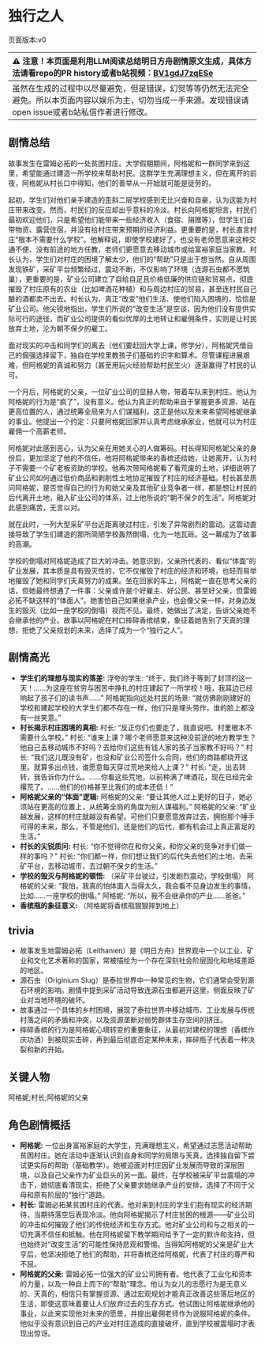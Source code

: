 # 独行之人
页面版本:v0
 

| :warning: 注意！本页面是利用LLM阅读总结明日方舟剧情原文生成，具体方法请看repo的PR history或者b站视频：[BV1gdJ7zqESe](https://www.bilibili.com/video/BV1gdJ7zqESe/)         |
|:----------------------------|
| 虽然在生成的过程中以尽量避免，但是错误，幻觉等等仍然无法完全避免。所以本页面内容以娱乐为主，切勿当成一手来源。发现错误请open issue或者b站私信作者进行修改。|



## 剧情总结
故事发生在雷姆必拓的一处贫困村庄。大学假期期间，阿格妮和一群同学来到这里，希望能通过建造一所学校来帮助村民。这群学生充满理想主义，但在离开的前夜，阿格妮从村长口中得知，他们的善举从一开始就可能是徒劳的。

起初，学生们对他们亲手建造的歪斜二层学校感到无比兴奋和自豪，认为这能为村庄带来改变。然而，村民们的反应却出乎意料的冷淡。村长向阿格妮坦言，村民们最初欢迎他们，只是希望他们能带来一些经济收入（食宿、捐赠等），但学生们自带物资、露营住宿，并没有给村庄带来预期的经济利益。更重要的是，村长直言村庄“根本不需要什么学校”。他解释说，即使学校建好了，也没有老师愿意来这种交通不便、没有前途的地方任教，老师们更愿意去移动城市或给富裕家庭当家教。村长认为，学生们对村庄的困境了解太少，他们的“帮助”只是出于想当然。自从周围发现铁矿，采矿平台频繁经过，震动不断，不仅影响了环境（连源石虫都不愿筑巢），更重要的是，矿业公司建立了自给自足且价格低廉的供应链和贸易点，彻底摧毁了村庄原有的农业（比如啤酒花种植）和与周边村庄的贸易，甚至连村民自己酿的酒都卖不出去。村长认为，真正“改变”他们生活、使他们陷入困境的，恰恰是矿业公司。他尖锐地指出，学生们所说的“改变生活”是空谈，因为他们没有提供实际可行的途径，而矿业公司提供的看似优厚的土地转让和雇佣条件，实则是让村民放弃土地，沦为朝不保夕的雇工。

面对现实的冲击和同学们的离去（他们要赶回大学上课，修学分），阿格妮凭借自己的倔强选择留下，独自在学校里教孩子们基础的识字和算术。尽管课程进展艰难，但阿格妮的真诚和努力（甚至用玩火经验帮助村民生火）逐渐赢得了村民的认可。

一个月后，阿格妮的父亲，一位矿业公司的显赫人物，带着车队来到村庄。他认为阿格妮的行为是“疯了”，没有意义。他认为真正的帮助来自于掌握更多资源、站在更高位置的人，通过统筹全局来为人们谋福利，这正是他以及未来希望阿格妮继承的事业。他提出一个约定：只要阿格妮回家并认真考虑继承家业，他就可以为村庄雇佣一个高薪老师。

阿格妮对此感到恶心，认为父亲在用她关心的人做筹码。村长得知阿格妮父亲的身份后，更加坚定了他的不信任，他将阿格妮带来的香槟还给她，让她离开，认为村子不需要一个矿老板资助的学校。他再次带阿格妮看了看荒废的土地，详细说明了矿业公司如何通过低价商品和剥削性土地协定摧毁了村庄的经济基础。村长甚至质问阿格妮，是否觉得自己的行为和她父亲及其他矿业竞争者一样，都是想让村民的后代离开土地，融入矿业公司的体系，过上他所说的“朝不保夕的生活”。阿格妮对此感到痛苦，无言以对。

就在此时，一列大型采矿平台近距离驶过村庄，引发了异常剧烈的震动。这震动直接导致了学生们建造的那所简陋学校轰然倒塌，化为一地瓦砾。这一幕成为了故事的高潮。

学校的倒塌对阿格妮造成了巨大的冲击。她意识到，父亲所代表的、看似“体面”的矿业发展，其本质是具有毁灭性的，它不仅摧毁了村庄的经济和环境，也轻而易举地摧毁了她和同学们天真努力的成果。坐在回家的车上，阿格妮一直在思考父亲的话，但她最终想通了一件事：父亲或许是个好雇主、好公民、甚至好父亲，但雷姆必拓不缺这样的“体面人”。她害怕自己如果继承产业，也会像父亲一样，对身边发生的毁灭（比如一座学校的倒塌）视而不见。最终，她做出了决定，告诉父亲她不会继承他的产业。故事以阿格妮在村口摔碎香槟结束，象征着她告别了天真的理想，拒绝了父亲规划的未来，选择了成为一个“独行之人”。
## 剧情高光
-   **学生们的理想与现实的落差:**
    浮夸的学生: “终于，我们终于等到了封顶的这一天！......为这座在贫穷与困苦中挣扎的村庄建起了一所学校！哦，我耳边已经响起了孩子们的读书声......”
    阿格妮指向远处村民的场景: “就仿佛刚刚建好的学校和建起学校的大学生们都不存在一样，他们只是埋头劳作，谁的脸上都没有一丝笑意。”
-   **村长揭示村庄困境的真相:**
    村长: “反正你们也要走了，我直说吧。村里根本不需要什么学校。”
    村长: “谁来上课？哪个老师愿意来这种没前途的地方教学生？他自己去移动城市不好吗？去给你们这些有钱人家的孩子当家教不好吗？”
    村长: “我们这儿既没有矿，也没和矿业公司签什么合同，他们的商路都绕开这里。就算多出点钱，谁愿意每天穿过荒地来给人上课？”
    村长: “走，出去转转，我告诉你为什么。......你看这些荒地，以前种满了啤酒花，现在已经完全撂荒了。......他们的价格甚至比我们的成本还低！”
-   **阿格妮父亲的“体面”逻辑:**
    阿格妮的父亲: “要让其他人过上更好的日子，她必须站在更高的位置上，从统筹全局的角度为别人谋福利。”
    阿格妮的父亲: “旷业越发展，这样的村庄就越没有希望。可他们只要愿意放弃过去，拥抱那个唾手可得的未来，那么，不管是他们，还是他们的后代，都有机会过上真正富足的生活。”
-   **村长的尖锐质问:**
    村长: “你不觉得你在和你父亲，和你父亲的竞争对手们做一样的事吗？”
    村长: “你们都一样，你们想让我们的后代失去他们的土地，去采矿平台，去移动城市，去过朝不保夕的生活。”
-   **学校的毁灭与阿格妮的顿悟:**
    （采矿平台驶过，引发剧烈震动，学校倒塌）
    阿格妮的父亲: “我怕，我真的怕体面人当得太久，我会看不见身边发生的事情，比如......一座学校的倒塌。”
    阿格妮: “所以，我不会继承你的产业......爸爸。”
-   **香槟瓶的象征意义:**
    （阿格妮将香槟瓶狠狠摔到地上）
## trivia
-   故事发生地雷姆必拓（Leithanien）是《明日方舟》世界观中一个以工业、矿业和文化艺术著称的国家，常被描绘为一个存在深刻社会阶层固化和地域差距的地区。
-   源石虫（Originium Slug）是泰拉世界中一种常见的生物，它们通常会受到源石环境的影响。剧情中提到采矿活动导致连源石虫都避开这里，侧面反映了矿业对当地环境的破坏。
-   故事通过一个具体的乡村困境，展现了泰拉世界中移动城市、工业发展与传统村落之间的矛盾和冲突，以及资源垄断对弱势群体生存空间的挤压。
-   摔碎香槟的行为是阿格妮心境转变的重要象征，从最初对建校的理想（香槟作庆功酒）到被现实击碎，再到最后彻底否定某种未来，摔碎瓶子代表着一种决裂和新的开始。
## 关键人物
阿格妮;村长;阿格妮的父亲
## 角色剧情概括
-   **阿格妮:** 一位出身富裕家庭的大学生，充满理想主义，希望通过志愿活动帮助贫困村庄。她在活动中逐渐认识到自身和同学的局限与天真，选择独自留下尝试更实际的帮助（基础教学）。她被迫面对村庄因矿业发展而导致的深层困境，以及自己父亲作为矿业巨头的另一面。最终，在学校被采矿平台震塌的冲击下，她彻底看清现实，拒绝了父亲要求她继承产业的安排，选择了不同于父母和原有阶层的“独行”道路。
-   **村长:** 雷姆必拓某贫困村庄的代表。他对来到村庄的学生们抱有现实的经济期待，当期待落空后表现冷淡。他向阿格妮揭示了村庄贫困的根源——矿业公司的冲击如何摧毁了他们的传统经济和生存方式。他对矿业公司和与之相关的一切充满不信任和抵触。他在阿格妮留下教学期间给予了一定的默许和支持，但也始终对“改变生活”的可能性保持悲观和警惕。当得知阿格妮的父亲是矿业大亨后，他坚决拒绝了他们的帮助，并将香槟还给阿格妮，代表了村庄的尊严和不屈。
-   **阿格妮的父亲:** 雷姆必拓一位强大的矿业公司拥有者。他代表了工业化和资本的力量，以及一种自上而下的“帮助”理念。他认为女儿的志愿行为是无意义的、天真的，相信只有掌握资源、通过宏观规划才能真正改善这些落后地区的生活，即使这意味着要让人们放弃过去的生存方式。他试图让阿格妮继承他的事业，以此来实现他对未来的愿景，并提出雇佣老师作为说服阿格妮的条件。他似乎没有意识到自己的产业对村庄造成的直接破坏，直到学校被震塌时才表现出惊讶。